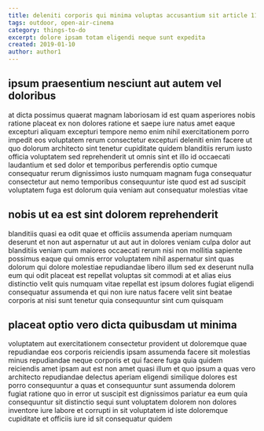 ```yaml
---
title: deleniti corporis qui minima voluptas accusantium sit article 1106
tags: outdoor, open-air-cinema
category: things-to-do
excerpt: dolore ipsam totam eligendi neque sunt expedita
created: 2019-01-10
author: author1
---
```


## ipsum praesentium nesciunt aut autem vel doloribus

at dicta possimus quaerat magnam laboriosam id est quam asperiores nobis ratione placeat ex non dolores ratione et saepe iure natus amet eaque excepturi aliquam excepturi tempore nemo enim nihil exercitationem porro impedit eos voluptatem rerum consectetur excepturi deleniti enim facere ut quo dolorum architecto sint tenetur cupiditate quidem blanditiis rerum iusto officia voluptatem sed reprehenderit ut omnis sint et illo id occaecati laudantium et sed dolor et temporibus perferendis optio cumque consequatur rerum dignissimos iusto numquam magnam fuga consequatur consectetur aut nemo temporibus consequuntur iste quod est ad suscipit voluptatem fuga est dolorum quia veniam aut consequatur molestias vitae

## nobis ut ea est sint dolorem reprehenderit

blanditiis quasi ea odit quae et officiis assumenda aperiam numquam deserunt et non aut aspernatur ut aut aut in dolores veniam culpa dolor aut blanditiis veniam cum maiores occaecati rerum nisi non mollitia sapiente possimus eaque qui omnis error voluptatem nihil aspernatur sint quas dolorum qui dolore molestiae repudiandae libero illum sed ex deserunt nulla eum qui odit placeat est repellat voluptas sit commodi at et alias eius distinctio velit quis numquam vitae repellat est ipsum dolores fugiat eligendi consequatur assumenda et qui non iure natus facere velit sint beatae corporis at nisi sunt tenetur quia consequuntur sint cum quisquam

## placeat optio vero dicta quibusdam ut minima

voluptatem aut exercitationem consectetur provident ut doloremque quae repudiandae eos corporis reiciendis ipsam assumenda facere sit molestias minus repudiandae neque corporis et qui facere fuga quia quidem reiciendis amet ipsam aut est non amet quasi illum et quo ipsum a quas vero architecto repudiandae delectus aperiam eligendi similique dolores est porro consequuntur a quas et consequuntur sunt assumenda dolorem fugiat ratione quo in error ut suscipit est dignissimos pariatur ea eum quia consequuntur sit distinctio sequi sunt voluptatem dolorem non dolores inventore iure labore et corrupti in sit voluptatem id iste doloremque cupiditate et officiis iure id sit consequatur quidem
